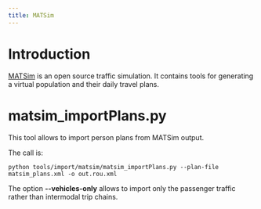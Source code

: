 ```yaml
---
title: MATSim
---
```


# Introduction

[MATSim](https://www.matsim.org/) is an open source traffic simulation. It
contains tools for generating a virtual population and their daily travel plans.

# matsim_importPlans.py

This tool allows to import person plans from MATSim output.

The call is:

```
python tools/import/matsim/matsim_importPlans.py --plan-file matsim_plans.xml -o out.rou.xml
```

The option **--vehicles-only** allows to import only the passenger traffic rather than intermodal trip chains.
